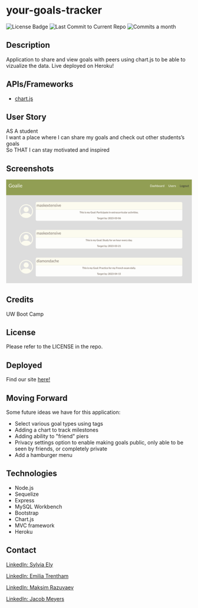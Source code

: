 # your-goals-tracker


![License Badge](https://img.shields.io/badge/license-MIT-brightgreen)
![Last Commit to Current Repo](https://img.shields.io/github/last-commit/sely1724/your-goals-tracker)
![Commits a month](https://img.shields.io/github/commit-activity/m/sely1724/your-goals-tracker)

## Description

Application to share and view goals with peers using chart.js to be able to vizualize the data. Live deployed on Heroku!

## APIs/Frameworks
- <a href="https://www.chartjs.org/" >chart.js</a>

## User Story

AS A student<br>
 I want a place where I can share my goals and check out other students’s goals 
<br>
So THAT I can stay motivated and inspired

## Screenshots
![Goalie screenshot](./Assets/goalie.png)

## Credits
UW Boot Camp

## License

Please refer to the LICENSE in the repo.

## Deployed
Find our site [here!](https://goalie.herokuapp.com/)

## Moving Forward

Some future ideas we have for this application:
- Select various goal types using tags
- Adding a chart to track milestones 
- Adding ability to "friend" piers
- Privacy settings option to enable making goals public, only able to be seen by friends, or completely private
- Add a hamburger menu

## Technologies
- Node.js
- Sequelize
- Express
- MySQL Workbench 
- Bootstrap
- Chart.js
- MVC framework
- Heroku


## Contact

<a href="https://www.linkedin.com/in/sylviaely/" >LinkedIn: Sylvia Ely</a>

<a href="https://www.linkedin.com/in/emilia-trentham-987a59164/" >LinkedIn: Emilia Trentham</a>

<a href="https://www.linkedin.com/in/maksim-razuvaev/">LinkedIn: Maksim Razuvaev</a>

<a href="https://www.linkedin.com/in/jmeyers6/" >LinkedIn: Jacob Meyers</a>
